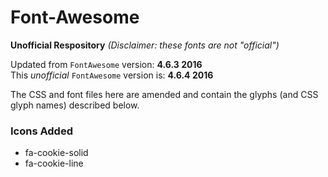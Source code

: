 # Font-Awesome

**Unofficial Respository** *(Disclaimer: these fonts are not "official")*

Updated from `FontAwesome` version: **4.6.3 2016**<br>
This *unofficial* `FontAwesome` version is: **4.6.4 2016**
<br>

The CSS and font files here are amended and contain the glyphs (and CSS glyph names) described below.


### Icons Added
- fa-cookie-solid
- fa-cookie-line
